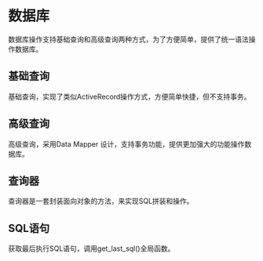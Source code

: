 # 数据库
数据库操作支持基础查询和高级查询两种方式，为了方便简单，提供了统一语法操作数据库。

## 基础查询

基础查询，实现了类似ActiveRecord操作方式，方便简单快捷，但不支持事务。

## 高级查询

高级查询，采用Data Mapper 设计，支持事务功能，提供更加强大的功能操作数据库。

## 查询器

查询器是一套封装面向对象的方法，来实现SQL拼装和操作。

## SQL语句
获取最后执行SQL语句，调用get_last_sql()全局函数。
